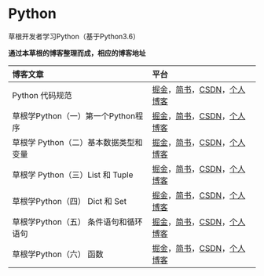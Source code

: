 # Python

草根开发者学习Python（基于Python3.6）


**通过本草根的博客整理而成，相应的博客地址**

|博客文章|平台|
|:----- |:------|
|Python 代码规范 | [掘金](https://juejin.im/post/593ebd7eac502e006b520a8f)，[简书](http://www.jianshu.com/p/8b6c425b65a6)，[CSDN](http://blog.csdn.net/Two_Water/article/details/73153945)，[个人博客](http://twowater.com.cn/2017/06/13/Python%E4%BB%A3%E7%A0%81%E8%A7%84%E8%8C%83/)|
|草根学Python（一）第一个Python程序|[掘金](https://juejin.im/post/594633e5ac502e006b9e1331)，[简书](http://www.jianshu.com/p/0d757860c8cf)，[CSDN](http://blog.csdn.net/Two_Water/article/details/73433637)，[个人博客](http://twowater.com.cn/2017/06/18/%E8%8D%89%E6%A0%B9%E5%AD%A6Python-%E4%B8%80-%E7%AC%AC%E4%B8%80%E4%B8%AAPython%E7%A8%8B%E5%BA%8F/)|
|草根学 Python（二）基本数据类型和变量|[掘金](https://juejin.im/post/5946b7f25c497d006bef5704)，[简书](http://www.jianshu.com/p/b5388a6c2e72)，[CSDN](http://blog.csdn.net/Two_Water/article/details/73478060)，[个人博客](http://twowater.com.cn/2017/06/19/%E8%8D%89%E6%A0%B9%E5%AD%A6Python-%E4%BA%8C-%E5%9F%BA%E6%9C%AC%E6%95%B0%E6%8D%AE%E7%B1%BB%E5%9E%8B%E5%92%8C%E5%8F%98%E9%87%8F/)|
|草根学 Python（三）List 和 Tuple|[掘金](https://juejin.im/post/593fdb87128fe1006a02ce92)，[简书](http://www.jianshu.com/p/97c97d5a5a7c)，[CSDN](http://blog.csdn.net/Two_Water/article/details/73524367)，[个人博客](http://twowater.com.cn/2017/06/21/%E8%8D%89%E6%A0%B9%E5%AD%A6Python-%E4%B8%89-List-%E5%92%8C-Tuple/)|
|草根学Python（四） Dict 和 Set|[掘金](https://juejin.im/post/5947bf84ac502e5490e4a6a1)，[简书](http://www.jianshu.com/p/90f5b897ce77)，[CSDN](http://blog.csdn.net/two_water/article/details/73719026)，[个人博客](http://twowater.com.cn/2017/06/25/%E8%8D%89%E6%A0%B9%E5%AD%A6Python-%E5%9B%9B-Dict-%E5%92%8C-Set/)|
|草根学Python（五） 条件语句和循环语句|[掘金](https://juejin.im/post/594c6c52f265da6c1f75f164)，[简书](http://www.jianshu.com/p/2b80009b1e8c)，[CSDN](http://blog.csdn.net/Two_Water/article/details/73762517)，[个人博客](http://twowater.com.cn/2017/06/27/%E8%8D%89%E6%A0%B9%E5%AD%A6Python-%E4%BA%94-%E6%9D%A1%E4%BB%B6%E8%AF%AD%E5%8F%A5%E5%92%8C%E5%BE%AA%E7%8E%AF%E8%AF%AD%E5%8F%A5/)|
|草根学Python（六） 函数|[掘金](https://juejin.im/post/5946784461ff4b006cf1d8ec)，[简书](http://www.jianshu.com/p/d8f2a55edc75)，[CSDN](http://blog.csdn.net/Two_Water/article/details/73865622)，[个人博客](http://twowater.com.cn/2017/06/29/%E8%8D%89%E6%A0%B9%E5%AD%A6Python-%E5%85%AD-%E5%87%BD%E6%95%B0/)|